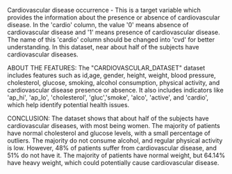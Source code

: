 Cardiovascular disease occurrence - 
        This is a target variable which provides the information about the presence or absence of cardiovascular disease. In the 'cardio' column, the value '0' means absence of cardiovascular disease and '1' means presence of cardiovascular disease. The name of this 'cardio' column should be changed into 'cvd' for better understanding. In this dataset, near about half of the subjects have cardiovascular diseases.

ABOUT THE FEATURES:
The "CARDIOVASCULAR_DATASET" dataset includes features such as id,age, gender, height, weight, blood pressure, cholesterol, glucose, smoking, alcohol consumption, physical activity, and cardiovascular disease presence or absence. It also includes indicators like 'ap_hi', 'ap_lo', 'cholesterol', 'gluc','smoke', 'alco', 'active', and 'cardio', which help identify potential health issues.

CONCLUSION:
The dataset shows that about half of the subjects have cardiovascular diseases, with most being women. The majority of patients have normal cholesterol and glucose levels, with a small percentage of outliers. The majority do not consume alcohol, and regular physical activity is low. However, 48% of patients suffer from cardiovascular disease, and 51% do not have it. The majority of patients have normal weight, but 64.14% have heavy weight, which could potentially cause cardiovascular disease.
